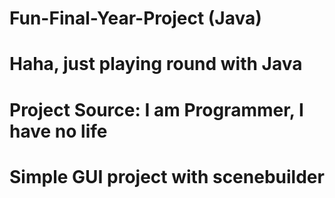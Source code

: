 # Fun-Final-Year-Project (Java)
# Haha, just playing round with Java
# Project Source: I am Programmer, I have no life
# Simple GUI project with scenebuilder
